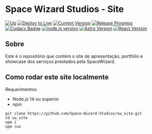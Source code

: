 # Space Wizard Studios - Site

[![Up](https://img.shields.io/website?url=https%3A%2F%2Fspacewiz.dev%2F)](https://spacewiz.dev/)
[![Deploy to Live](https://img.shields.io/github/workflow/status/Space-Wizard-Studios/sw_site/Deploy%20to%20Live?label=deploy%20to%20live)](https://github.com/Space-Wizard-Studios/sw_site/actions/workflows/deploy_firebase_live.yml)
[![Current Version](https://img.shields.io/github/package-json/v/Space-Wizard-Studios/sw_site)](https://spacewiz.dev/)
[![Release Progress](https://img.shields.io/github/milestones/progress/Space-Wizard-Studios/sw_site/1)](https://github.com/Space-Wizard-Studios/sw_site/milestone/1)
[![Codacy Badge](https://img.shields.io/codacy/grade/b41425b7246b40278a3db6b3a209710a?logo=codacy&style=flat)](https://app.codacy.com/gh/Space-Wizard-Studios/sw-site/dashboard)
[![node.js version](https://img.shields.io/github/package-json/node/Space-Wizard-Studios/sw_site?logo=nodedotjs)](https://nodejs.org/)
[![Astro Version](https://img.shields.io/github/package-json/dependency-version/Space-Wizard-Studios/sw_site/astro?logo=astro)](https://astro.build/)
[![React Version](https://img.shields.io/github/package-json/dependency-version/Space-Wizard-Studios/sw_site/react?logo=react)](https://pt-br.reactjs.org/)

## Sobre

Este é o repositório que contém o site de apresentação, portfólio e showcase dos serviços prestados pela SpaceWizard.

## Como rodar este site localmente

Requerimentos:

- Node.js 14 ou superior
- npm

```pwsh
git clone https://github.com/Space-Wizard-Studios/sw_site.git
cd sw_site
npm i
npm run
